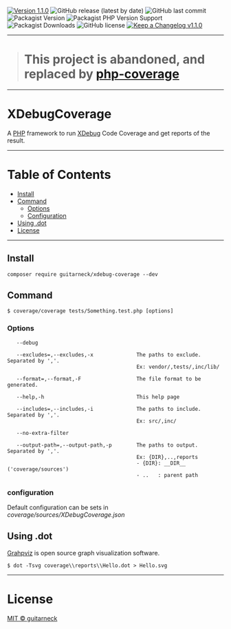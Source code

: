 [//]: # (xdebug-coverage v1.1.0)
[![Version 1.1.0][version-badge]][changelog] ![GitHub release (latest by date)][github-release-url] ![GitHub last commit][github-last-commit]
![Packagist Version][packagist-version-url] ![Packagist PHP Version Support][packagist-version-support-url] ![Packagist Downloads][packagist-downloads-url]
![GitHub license][github-license-url] [![Keep a Changelog v1.1.0][changelog-badge]][changelog]


[//]: # (TODO: [![Build Status][travis-image]][travis-url] [![Coverage Status][coveralls-image]][coveralls-url])

---

> # This project is abandoned, and replaced by [php-coverage](https://github.com/guitarneck/php-coverage)

---

# XDebugCoverage

A [PHP][php-url] framework to run [XDebug][xdebug-url] Code Coverage and get reports of the result.

---

# Table of Contents

* [Install](#install)
* [Command](#command)
    * [Options](#options)
    * [Configuration](#configuration)
* [Using .dot](#using-dot)
* [License](#license)

---

## Install

```shell
composer require guitarneck/xdebug-coverage --dev
```

## Command

```shell
$ coverage/coverage tests/Something.test.php [options]
```

### Options

```text
   --debug

   --excludes=,--excludes,-x              The paths to exclude. Separated by ','.
                                          Ex: vendor/,tests/,inc/lib/

   --format=,--format,-F                  The file format to be generated.

   --help,-h                              This help page

   --includes=,--includes,-i              The paths to include. Separated by ','.
                                          Ex: src/,inc/

   --no-extra-filter

   --output-path=,--output-path,-p        The paths to output. Separated by ','.
                                          Ex: {DIR},..,reports
                                          - {DIR}: __DIR__ ('coverage/sources')
                                          - ..   : parent path
```

### configuration

Default configuration can be sets in _coverage/sources/XDebugCoverage.json_

## Using .dot

[Grahpviz](https://graphviz.org/) is open source graph visualization software.

```shell
$ dot -Tsvg coverage\\reports\\Hello.dot > Hello.svg
```
---

# License

[MIT © guitarneck][license]

[github-license-url]: https://img.shields.io/github/license/guitarneck/xdebug-coverage
[github-release-url]: https://img.shields.io/github/v/release/guitarneck/xdebug-coverage
[github-last-commit]: https://img.shields.io/github/last-commit/guitarneck/xdebug-coverage

[license]: ./LICENSE
[license-badge]: https://img.shields.io/badge/license-MIT-blue.svg

[version-badge]: https://img.shields.io/badge/version-1.1.0-blue.svg

[changelog]: ./CHANGELOG.md
[changelog-badge]: https://img.shields.io/badge/changelog-Keep%20a%20Changelog%20v1.1.0-%23000000

[packagist-version-url]: https://img.shields.io/packagist/v/guitarneck/xdebug-coverage
[packagist-downloads-url]: https://img.shields.io/packagist/dt/guitarneck/xdebug-coverage

[php-url]: https://www.php.net/
[xdebug-url]: https://xdebug.org/

[packagist-url]: https://packagist.org/packages/guitarneck/xdebug-coverage
[packagist-version-support-url]: https://img.shields.io/packagist/php-v/guitarneck/xdebug-coverage/1.1.0

[travis-image]: https://img.shields.io/travis/guitarneck/xdebug-coverage.svg?label=travis-ci
[travis-url]: https://travis-ci.org/guitarneck/xdebug-coverage

[coveralls-image]: https://coveralls.io/repos/github/guitarneck/xdebug-coverage/badge.svg?branch=master
[coveralls-url]: https://coveralls.io/github/guitarneck/xdebug-coverage?branch=master

[pull-request]: https://help.github.com/articles/creating-a-pull-request/
[fork]: https://help.github.com/articles/fork-a-repo/
